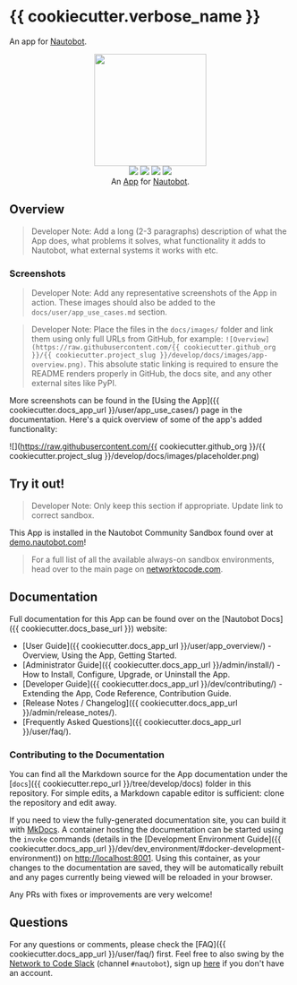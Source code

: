 # {{ cookiecutter.verbose_name }}

An app for [Nautobot](https://github.com/nautobot/nautobot).

<!--
Developer Note - Remove Me!

The README will have certain links/images broken until the PR is merged into `develop`. Update the GitHub links with whichever branch you're using (main etc.) if different.

The logo of the project is a placeholder (docs/images/icon-{{ cookiecutter.app_slug }}.png) - please replace it with your app icon, making sure it's at least 200x200px and has a transparent background!

To avoid extra work and temporary links, make sure that publishing docs (or merging a PR) is done at the same time as setting up the docs site on RTD, then test everything.
-->

<p align="center">
  <img src="https://raw.githubusercontent.com/{{ cookiecutter.github_org }}/{{ cookiecutter.project_slug }}/develop/docs/images/icon-{{ cookiecutter.app_slug }}.png" class="logo" height="200px">
  <br>
  <a href="{{ cookiecutter.repo_url }}/actions"><img src="{{ cookiecutter.repo_url }}/actions/workflows/ci.yml/badge.svg?branch=main"></a>
  <a href="{{ cookiecutter.docs_app_url }}"><img src="https://readthedocs.org/projects/nautobot-plugin-{{ cookiecutter.base_url }}/badge/"></a>
  <a href="https://pypi.org/project/{{ cookiecutter.app_slug }}/"><img src="https://img.shields.io/pypi/v/{{ cookiecutter.app_slug }}"></a>
  <a href="https://pypi.org/project/{{ cookiecutter.app_slug }}/"><img src="https://img.shields.io/pypi/dm/{{ cookiecutter.app_slug }}"></a>
  <br>
  An <a href="https://www.networktocode.com/nautobot/apps/">App</a> for <a href="https://nautobot.com/">Nautobot</a>.
</p>

## Overview

> Developer Note: Add a long (2-3 paragraphs) description of what the App does, what problems it solves, what functionality it adds to Nautobot, what external systems it works with etc.

### Screenshots

> Developer Note: Add any representative screenshots of the App in action. These images should also be added to the `docs/user/app_use_cases.md` section.

> Developer Note: Place the files in the `docs/images/` folder and link them using only full URLs from GitHub, for example: `![Overview](https://raw.githubusercontent.com/{{ cookiecutter.github_org }}/{{ cookiecutter.project_slug }}/develop/docs/images/app-overview.png)`. This absolute static linking is required to ensure the README renders properly in GitHub, the docs site, and any other external sites like PyPI.

More screenshots can be found in the [Using the App]({{ cookiecutter.docs_app_url }}/user/app_use_cases/) page in the documentation. Here's a quick overview of some of the app's added functionality:

![](https://raw.githubusercontent.com/{{ cookiecutter.github_org }}/{{ cookiecutter.project_slug }}/develop/docs/images/placeholder.png)

## Try it out!

> Developer Note: Only keep this section if appropriate. Update link to correct sandbox.

This App is installed in the Nautobot Community Sandbox found over at [demo.nautobot.com](https://demo.nautobot.com/)!

> For a full list of all the available always-on sandbox environments, head over to the main page on [networktocode.com](https://www.networktocode.com/nautobot/sandbox-environments/).

## Documentation

Full documentation for this App can be found over on the [Nautobot Docs]({{ cookiecutter.docs_base_url }}) website:

- [User Guide]({{ cookiecutter.docs_app_url }}/user/app_overview/) - Overview, Using the App, Getting Started.
- [Administrator Guide]({{ cookiecutter.docs_app_url }}/admin/install/) - How to Install, Configure, Upgrade, or Uninstall the App.
- [Developer Guide]({{ cookiecutter.docs_app_url }}/dev/contributing/) - Extending the App, Code Reference, Contribution Guide.
- [Release Notes / Changelog]({{ cookiecutter.docs_app_url }}/admin/release_notes/).
- [Frequently Asked Questions]({{ cookiecutter.docs_app_url }}/user/faq/).

### Contributing to the Documentation

You can find all the Markdown source for the App documentation under the [`docs`]({{ cookiecutter.repo_url }}/tree/develop/docs) folder in this repository. For simple edits, a Markdown capable editor is sufficient: clone the repository and edit away.

If you need to view the fully-generated documentation site, you can build it with [MkDocs](https://www.mkdocs.org/). A container hosting the documentation can be started using the `invoke` commands (details in the [Development Environment Guide]({{ cookiecutter.docs_app_url }}/dev/dev_environment/#docker-development-environment)) on [http://localhost:8001](http://localhost:8001). Using this container, as your changes to the documentation are saved, they will be automatically rebuilt and any pages currently being viewed will be reloaded in your browser.

Any PRs with fixes or improvements are very welcome!

## Questions

For any questions or comments, please check the [FAQ]({{ cookiecutter.docs_app_url }}/user/faq/) first. Feel free to also swing by the [Network to Code Slack](https://networktocode.slack.com/) (channel `#nautobot`), sign up [here](http://slack.networktocode.com/) if you don't have an account.
